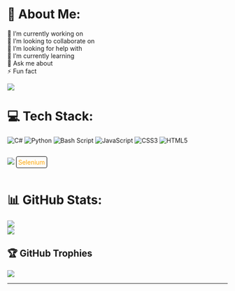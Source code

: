 # 💫 About Me:
🔭 I’m currently working on 
<br>
👯 I’m looking to collaborate on
<br>
🤝 I’m looking for help with
<br>
🌱 I’m currently learning
<br>
💬 Ask me about
<br>
⚡ Fun fact

[![](https://visitcount.itsvg.in/api?id=D3trix-Dx&icon=1&color=0)](https://visitcount.itsvg.in)

# 💻 Tech Stack:
![C#](https://img.shields.io/badge/c%23-%23239120.svg?style=for-the-badge&logo=csharp&logoColor=white)
![Python](https://img.shields.io/badge/python-3670A0?style=for-the-badge&logo=python&logoColor=ffdd54) 
![Bash Script](https://img.shields.io/badge/bash_script-%23121011.svg?style=for-the-badge&logo=gnu-bash&logoColor=white) 
![JavaScript](https://img.shields.io/badge/javascript-%23323330.svg?style=for-the-badge&logo=javascript&logoColor=%23F7DF1E) 
![CSS3](https://img.shields.io/badge/css3-%231572B6.svg?style=for-the-badge&logo=css3&logoColor=white) 
![HTML5](https://img.shields.io/badge/html5-%23E34F26.svg?style=for-the-badge&logo=html5&logoColor=white)

<div>
        <img src="https://www.svgrepo.com/show/354321/selenium.svg" />
    	<p style=" color: orange;border: 1px solid black;padding: 4px;border-radius: 4px;display:inline-block;"> Selenium </p>
<div>

# 📊 GitHub Stats:
![](https://github-readme-stats.vercel.app/api?username=D3trix-Dx&theme=dark&hide_border=false&include_all_commits=false&count_private=false)<br/>
![](https://github-readme-streak-stats.herokuapp.com/?user=D3trix-Dx&theme=dark&hide_border=false)<br/>

## 🏆 GitHub Trophies
![](https://github-profile-trophy.vercel.app/?username=D3trix-Dx&theme=radical&no-frame=false&no-bg=true&margin-w=4)

---


<!-- Proudly created with GPRM ( https://gprm.itsvg.in ) -->

<!---
D3trix-Dx/D3trix-Dx is a ✨ special ✨ repository because its `README.md` (this file) appears on your GitHub profile.
You can click the Preview link to take a look at your changes.
--->
